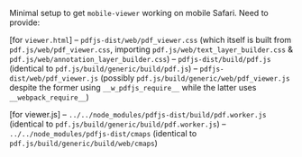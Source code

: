 Minimal setup to get `mobile-viewer` working on mobile Safari. Need to provide:

[for `viewer.html`]
– `pdfjs-dist/web/pdf_viewer.css` (which itself is built from `pdf.js/web/pdf_viewer.css`, importing `pdf.js/web/text_layer_builder.css` & `pdf.js/web/annotation_layer_builder.css`)
– `pdfjs-dist/build/pdf.js` (identical to `pdf.js/build/generic/build/pdf.js`)
– `pdfjs-dist/web/pdf_viewer.js` (possibly `pdf.js/build/generic/web/pdf_viewer.js` despite the former using `__w_pdfjs_require__` while the latter uses `__webpack_require__`)

[for viewer.js]
– `../../node_modules/pdfjs-dist/build/pdf.worker.js` (identical to `pdf.js/build/generic/build/pdf.worker.js`)
– `../../node_modules/pdfjs-dist/cmaps` (identical to `pdf.js/build/generic/build/web/cmaps`)